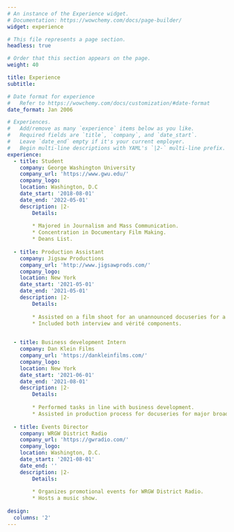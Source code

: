 ```yaml
---
# An instance of the Experience widget.
# Documentation: https://wowchemy.com/docs/page-builder/
widget: experience

# This file represents a page section.
headless: true

# Order that this section appears on the page.
weight: 40

title: Experience
subtitle:

# Date format for experience
#   Refer to https://wowchemy.com/docs/customization/#date-format
date_format: Jan 2006

# Experiences.
#   Add/remove as many `experience` items below as you like.
#   Required fields are `title`, `company`, and `date_start`.
#   Leave `date_end` empty if it's your current employer.
#   Begin multi-line descriptions with YAML's `|2-` multi-line prefix.
experience:
  - title: Student
    company: George Washington University 
    company_url: 'https://www.gwu.edu/'
    company_logo: 
    location: Washington, D.C
    date_start: '2018-08-01'
    date_end: '2022-05-01'
    description: |2-
        Details:
        
        * Majored in Journalism and Mass Communication.
        * Concentration in Documentary Film Making.
        * Deans List.
      
  - title: Production Assistant
    company: Jigsaw Productions
    company_url: 'http://www.jigsawprods.com/'
    company_logo: 
    location: New York 
    date_start: '2021-05-01'
    date_end: '2021-05-01'
    description: |2-
        Details:
        
        * Assisted on a film shoot for an unannounced docuseries for a premium streaming service.
        * Included both interview and vérité components.

 
  - title: Business development Intern
    company: Dan Klein Films
    company_url: 'https://dankleinfilms.com/'
    company_logo: 
    location: New York
    date_start: '2021-06-01'
    date_end: '2021-08-01'
    description: |2-
        Details:
        
        * Performed tasks in line with business development.
        * Assisted in production process for docuseries for major broadcast network.
    
  - title: Events Director 
    company: WRGW District Radio 
    company_url: 'https://gwradio.com/'
    company_logo: 
    location: Washington, D.C. 
    date_start: '2021-08-01'
    date_end: ''
    description: |2-
        Details:
        
        * Organizes promotional events for WRGW District Radio.
        * Hosts a music show. 
  
design:
  columns: '2'
---
```

